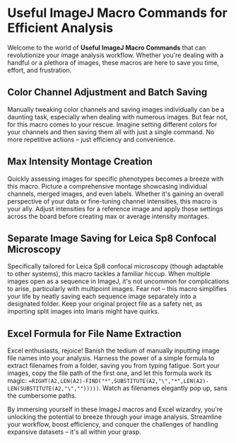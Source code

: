 # Useful ImageJ Macro Commands for Efficient Analysis

Welcome to the world of **Useful ImageJ Macro Commands** that can revolutionize your image analysis workflow. Whether you're dealing with a handful or a plethora of images, these macros are here to save you time, effort, and frustration.

## Color Channel Adjustment and Batch Saving

Manually tweaking color channels and saving images individually can be a daunting task, especially when dealing with numerous images. But fear not, for this macro comes to your rescue. Imagine setting different colors for your channels and then saving them all with just a single command. No more repetitive actions – just efficiency and convenience.

## Max Intensity Montage Creation

Quickly assessing images for specific phenotypes becomes a breeze with this macro. Picture a comprehensive montage showcasing individual channels, merged images, and even labels. Whether it's gaining an overall perspective of your data or fine-tuning channel intensities, this macro is your ally. Adjust intensities for a reference image and apply those settings across the board before creating max or average intensity montages.

## Separate Image Saving for Leica Sp8 Confocal Microscopy

Specifically tailored for Leica Sp8 confocal microscopy (though adaptable to other systems), this macro tackles a familiar hiccup. When multiple images open as a sequence in ImageJ, it's not uncommon for complications to arise, particularly with multipoint images. Fear not – this macro simplifies your life by neatly saving each sequence image separately into a designated folder. Keep your original project file as a safety net, as importing split images into Imaris might have quirks.

## Excel Formula for File Name Extraction

Excel enthusiasts, rejoice! Banish the tedium of manually inputting image file names into your analysis. Harness the power of a simple formula to extract filenames from a folder, saving you from typing fatigue. Sort your images, copy the file path of the first one, and let this formula work its magic: `=RIGHT(A2,LEN(A2)-FIND("*",SUBSTITUTE(A2,"\","*",LEN(A2)-LEN(SUBSTITUTE(A2,"\","")))))`. Watch as filenames elegantly pop up, sans the cumbersome paths.

By immersing yourself in these ImageJ macros and Excel wizardry, you're unlocking the potential to breeze through your image analysis. Streamline your workflow, boost efficiency, and conquer the challenges of handling expansive datasets – it's all within your grasp.
